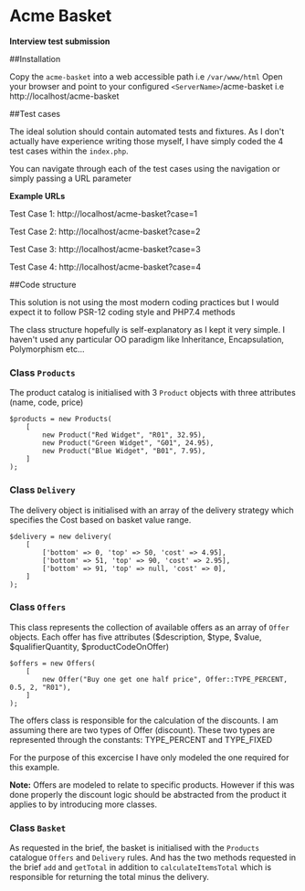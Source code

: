 # Acme Basket
**Interview test submission**

##Installation

Copy the `acme-basket` into a web accessible path i.e `/var/www/html`
Open your browser and point to your configured `<ServerName>`/acme-basket i.e http://localhost/acme-basket

##Test cases

The ideal solution should contain automated tests and fixtures. 
As I don't actually have experience writing those myself, I have simply coded the 4 test cases within the `index.php`.

You can navigate through each of the test cases using the navigation or simply passing a URL parameter

**Example URLs**

Test Case 1: http://localhost/acme-basket?case=1

Test Case 2: http://localhost/acme-basket?case=2

Test Case 3: http://localhost/acme-basket?case=3

Test Case 4: http://localhost/acme-basket?case=4

##Code structure

This solution is not using the most modern coding practices but I would expect it to follow PSR-12 coding style and PHP7.4 methods

The class structure hopefully is self-explanatory as I kept it very simple. 
I haven't used any particular OO paradigm like Inheritance, Encapsulation, Polymorphism etc...

### Class `Products` 
The product catalog is initialised with 3 `Product` objects with three attributes (name, code, price)  

```
$products = new Products(
    [
        new Product("Red Widget", "R01", 32.95),
        new Product("Green Widget", "G01", 24.95),
        new Product("Blue Widget", "B01", 7.95),
    ]
);
```
### Class `Delivery` 
The delivery object is initialised with an array of the delivery strategy which specifies the Cost based on basket value range.

``` 
$delivery = new delivery(
    [
        ['bottom' => 0, 'top' => 50, 'cost' => 4.95],
        ['bottom' => 51, 'top' => 90, 'cost' => 2.95],
        ['bottom' => 91, 'top' => null, 'cost' => 0],
    ]
);
```


### Class `Offers`
This class represents the collection of available offers as an array of `Offer` objects. 
Each offer has five attributes ($description, $type, $value, $qualifierQuantity, $productCodeOnOffer) 

```
$offers = new Offers(
    [
        new Offer("Buy one get one half price", Offer::TYPE_PERCENT, 0.5, 2, "R01"),
    ]
);
```

The offers class is responsible for the calculation of the discounts.
I am assuming there are two types of Offer (discount). These two types are represented through the constants: TYPE_PERCENT and TYPE_FIXED

For the purpose of this excercise I have only modeled the one required for this example.

**Note:** Offers are modeled to relate to specific products. However if this was done properly the discount logic should be abstracted from the product it applies to by introducing more classes.

### Class `Basket`
As requested in the brief, the basket is initialised with the `Products` catalogue `Offers` and `Delivery` rules.
And has the two methods requested in the brief `add` and `getTotal` in addition to `calculateItemsTotal` which is responsible for returning the total minus the delivery.

